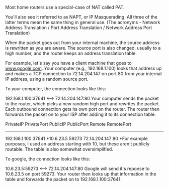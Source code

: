 Most home routers use a special-case of NAT called PAT.

You'll also see it referred to as NAPT, or IP Masquerading. All three of the latter terms mean the same thing in general use. (The acronyms - Network Address Translation / Port Address Translation / Network Address Port Translation)

When the packet goes out from your internal machine, the source address is rewritten as you are aware. The source port is also changed, usually to a high number, and the router keeps an address translation table.

For example, let's say you have a client machine that goes to www.google.com. Your computer (e.g., 192.168.1.100) looks that address up and makes a TCP connection to 72.14.204.147 on port 80 from your internal IP address, using a random source port.

To your computer, the connection looks like this:

192.168.1.100:37641   <-->  72.14.204.147:80
Your computer sends the packet to the router, which picks a new random high port and rewrites the packet. Each outbound connection gets its own port on the router. The router then forwards the packet on to your ISP after adding it to its connection table:

PrivateIP        PrivatePort   PublicIP      PublicPort    Remote          RemotePort
-------------    ----------    -----------   -----------   ----------      -----------
192.168.1.100    37641         *10.6.23.5    59273         72.14.204.147   80
*For example purposes, I used an address starting with 10, but these aren't publicly routable. The table is also somewhat oversimplified.

To google, the connection looks like this:

10.6.23.5:59273   <-->  72.14.204.147:80
Google will send it's reponse to 10.6.23.5 on port 59273. Your router then looks up that information in the table and forwards the packet on to 192.168.1.100:37641.